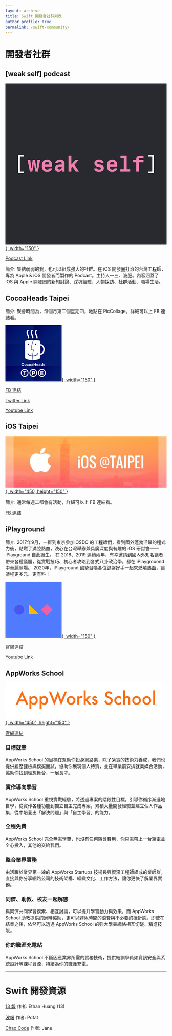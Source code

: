```yaml
---
layout: archive
title: Swift 開發者社群列表
author_profile: true
permalink: /swift-community/
---
```


# 開發者社群

## [weak self] podcast

[![weak self podcast](/assets/swift-community/icon_weak-self.jpeg){: width="150" }](https://weakself.dev)

[Podcast Link](https://weakself.dev/)

簡介:
集結弱弱的我，也可以組成強大的社群。在 iOS 開發圈打滾的台灣工程師，專為 Apple & iOS 開發者而製作的 Podcast。主持人一三、波肥。內容涵蓋了 iOS 與 Apple 開發圈的新知討論、踩坑經驗、人物採訪、社群活動、職場生活。

## CocoaHeads Taipei

簡介:
聚會時間為，每個月第二個星期四，地點在 PicCollage。詳細可以上 FB 連結看。

[![CocoaHeads Taipei](/assets/swift-community/icon_cocoaheads-Taipei.jpeg){: width="150" }](https://www.facebook.com/groups/cocoaheads.taipei)

[FB 連結](https://www.facebook.com/groups/cocoaheads.taipei)

[Twitter Link](https://twitter.com/CocoaHeads_TPE)

[Youtube Link](https://www.youtube.com/c/CocoaHeadsTaipei)

## iOS Taipei

[![iOS Taipei](/assets/swift-community/banner_ios-taipei.jpeg){: width="450, height="150" }](https://www.facebook.com/groups/ios.taipei)

簡介:
通常每週二都會有活動，詳細可以上 FB 連結看。

[FB 連結](https://www.facebook.com/groups/ios.taipei)

## iPlayground

簡介:
2017年9月，一群到東京參加iOSDC 的工程師們，看到國外蓬勃活躍的程式力後，點燃了滿腔熱血，決心在台灣舉辦兼具廣深度與有趣的 iOS 研討會——iPlayground 自此誕生。
在 2018、2019 連續兩年，有幸邀請到國內外知名講者帶來各種議題，從實戰技巧、初心者攻略到各式八卦政治學，都在 iPlaygrouond 中華麗登場。
2020年，iPlayground 誠摯召喚各位鍵盤好手一起來燃燒熱血，讓議程更多元、更有料！

[![iPlayground](/assets/swift-community/icon_iPlayground.jpeg){: width="150" }](https://www.facebook.com/groups/cocoaheads.taipei)

[官網連結](https://iplayground.io)

[Youtube Link](https://www.youtube.com/@iPlaygroundTaiwan)

<!-- banner_AppWorks-School.png -->

## AppWorks School

[![AppWorks School](/assets/swift-community/banner_AppWorks-School.jpeg){: width="450", height="150" }](https://school.appworks.tw)

[官網連結](https://school.appworks.tw)

### 目標就業
AppWorks School 的目標在幫助你投身網路業，除了紮實的技術力養成，我們也提供履歷健檢與模擬面試，協助你展現個人特質，並在畢業前安排就業媒合活動，協助你找到理想舞台，一展長才。

### 實作導向學習
AppWorks School 重視實戰經驗，將透過專案的階段性目標，引導你循序漸進地自學，從實作各種功能到獨立自主完成專案，累積大量開發經驗並建立個人作品集，從中培養出「解決問題」與「自主學習」的能力。

### 全程免費
AppWorks School 完全無需學費，也沒有任何隱含費用，你只需帶上一台筆電並全心投入，其他的交給我們。

### 整合業界實務
由活躍於業界第一線的 AppWorks Startups 技術長與資深工程師組成的業師群，直接與你分享網路公司的技術架構、組織文化、工作方法，讓你更快了解業界實務。

### 同儕、助教、校友一起解惑
與同儕共同學習摸索、相互討論，可以提升學習動力與效果，而 AppWorks School 助教提供的適時協助，更可以避免時間的浪費與不必要的挫折感。即使在結業之後，依然可以透過 AppWorks School 的強大學員網絡相互切磋、精進技能。

### 你的職涯充電站
AppWorks School 不斷因應業界所需的實務技術，提供結訓學員如資訊安全與系統設計等課程資源，持續為你的職涯充電。

---

# Swift 開發資源

[13 報](https://www.ethanhuang13.com)
作者: Ethan Huang (13)

[波報](https://pofat.substack.com)
作者: Pofat

[Chao Code](https://www.youtube.com/@ChaoCode)
作者: Jane
